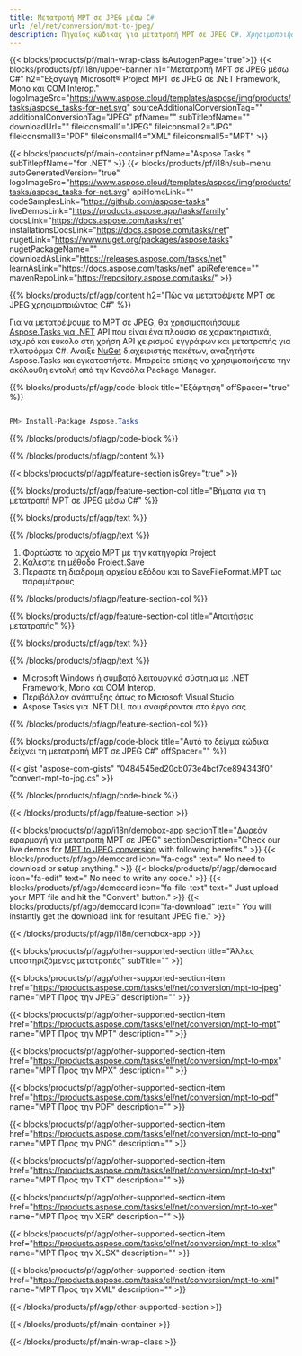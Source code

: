 ```yaml
---
title: Μετατροπή MPT σε JPEG μέσω C# 
url: /el/net/conversion/mpt-to-jpeg/ 
description: Πηγαίος κώδικας για μετατροπή MPT σε JPEG C#. Χρησιμοποιήστε παράδειγμα κώδικα API για ομαδική μετατροπή αρχείων MPT σε JPEG μέσα στο VB.NET Asp.NET ή σε οποιαδήποτε εφαρμογή που βασίζεται σε .NET.
---
```


{{< blocks/products/pf/main-wrap-class isAutogenPage="true">}}
{{< blocks/products/pf/i18n/upper-banner h1="Μετατροπή MPT σε JPEG μέσω C#" h2="Εξαγωγή Microsoft® Project MPT σε JPEG σε .NET Framework, Mono και COM Interop." logoImageSrc="https://www.aspose.cloud/templates/aspose/img/products/tasks/aspose_tasks-for-net.svg" sourceAdditionalConversionTag="" additionalConversionTag="JPEG" pfName="" subTitlepfName="" downloadUrl="" fileiconsmall1="JPEG" fileiconsmall2="JPG" fileiconsmall3="PDF" fileiconsmall4="XML" fileiconsmall5="MPT" >}}

{{< blocks/products/pf/main-container pfName="Aspose.Tasks " subTitlepfName="for .NET" >}}
{{< blocks/products/pf/i18n/sub-menu autoGeneratedVersion="true" logoImageSrc="https://www.aspose.cloud/templates/aspose/img/products/tasks/aspose_tasks-for-net.svg" apiHomeLink="" codeSamplesLink="https://github.com/aspose-tasks" liveDemosLink="https://products.aspose.app/tasks/family" docsLink="https://docs.aspose.com/tasks/net" installationsDocsLink="https://docs.aspose.com/tasks/net" nugetLink="https://www.nuget.org/packages/aspose.tasks" nugetPackageName="" downloadAsLink="https://releases.aspose.com/tasks/net" learnAsLink="https://docs.aspose.com/tasks/net" apiReference="" mavenRepoLink="https://repository.aspose.com/tasks/" >}}

{{% blocks/products/pf/agp/content h2="Πώς να μετατρέψετε MPT σε JPEG χρησιμοποιώντας C#" %}}

Για να μετατρέψουμε το MPT σε JPEG, θα χρησιμοποιήσουμε
 [Aspose.Tasks για .NET](https://products.aspose.com/tasks/net)
 API που είναι ένα πλούσιο σε χαρακτηριστικά, ισχυρό και εύκολο στη χρήση API χειρισμού εγγράφων και μετατροπής για πλατφόρμα C#. Ανοιξε
 [NuGet](https://www.nuget.org/packages/aspose.tasks)
 διαχειριστής πακέτων, αναζητήστε
 Aspose.Tasks
 και εγκαταστήστε. Μπορείτε επίσης να χρησιμοποιήσετε την ακόλουθη εντολή από την Κονσόλα Package Manager.

{{% blocks/products/pf/agp/code-block title="Εξάρτηση" offSpacer="true" %}}

```cs

PM> Install-Package Aspose.Tasks

```

{{% /blocks/products/pf/agp/code-block %}}

{{% /blocks/products/pf/agp/content %}}

{{< blocks/products/pf/agp/feature-section isGrey="true" >}}

{{% blocks/products/pf/agp/feature-section-col title="Βήματα για τη μετατροπή MPT σε JPEG μέσω C#" %}}

{{% blocks/products/pf/agp/text %}}

{{% /blocks/products/pf/agp/text %}}

1. Φορτώστε το αρχείο MPT με την κατηγορία Project
1. Καλέστε τη μέθοδο Project.Save
1. Περάστε τη διαδρομή αρχείου εξόδου και το SaveFileFormat.MPT ως παραμέτρους

{{% /blocks/products/pf/agp/feature-section-col %}}

{{% blocks/products/pf/agp/feature-section-col title="Απαιτήσεις μετατροπής" %}}

{{% blocks/products/pf/agp/text %}}

{{% /blocks/products/pf/agp/text %}}

- Microsoft Windows ή συμβατό λειτουργικό σύστημα με .NET Framework, Mono και COM Interop.
- Περιβάλλον ανάπτυξης όπως το Microsoft Visual Studio.
- Aspose.Tasks για .NET DLL που αναφέρονται στο έργο σας.

{{% /blocks/products/pf/agp/feature-section-col %}}

{{% blocks/products/pf/agp/code-block title="Αυτό το δείγμα κώδικα δείχνει τη μετατροπή MPT σε JPEG C#" offSpacer="" %}}

{{< gist "aspose-com-gists" "0484545ed20cb073e4bcf7ce894343f0" "convert-mpt-to-jpg.cs" >}}

{{% /blocks/products/pf/agp/code-block %}}

{{< /blocks/products/pf/agp/feature-section >}}

<!-- aboutfile Starts -->

{{< blocks/products/pf/agp/i18n/demobox-app sectionTitle="Δωρεάν εφαρμογή για μετατροπή MPT σε JPEG" sectionDescription="Check our live demos for [MPT to JPEG conversion](https://products.aspose.app/tasks/conversion/mpt-to-jpeg) with following benefits." >}}
        {{< blocks/products/pf/agp/democard icon="fa-cogs" text=" No need to download or setup anything." >}}
        {{< blocks/products/pf/agp/democard icon="fa-edit" text=" No need to write any code." >}}
        {{< blocks/products/pf/agp/democard icon="fa-file-text" text=" Just upload your MPT file and hit the \"Convert\" button." >}}
        {{< blocks/products/pf/agp/democard icon="fa-download" text=" You will instantly get the download link for resultant JPEG file." >}}

{{< /blocks/products/pf/agp/i18n/demobox-app >}}

<!-- aboutfile Ends -->

{{< blocks/products/pf/agp/other-supported-section title="Άλλες υποστηριζόμενες μετατροπές" subTitle="" >}}

{{< blocks/products/pf/agp/other-supported-section-item href="https://products.aspose.com/tasks/el/net/conversion/mpt-to-jpeg" name="MPT Προς την JPEG" description="" >}}

{{< blocks/products/pf/agp/other-supported-section-item href="https://products.aspose.com/tasks/el/net/conversion/mpt-to-mpt" name="MPT Προς την MPT" description="" >}}

{{< blocks/products/pf/agp/other-supported-section-item href="https://products.aspose.com/tasks/el/net/conversion/mpt-to-mpx" name="MPT Προς την MPX" description="" >}}

{{< blocks/products/pf/agp/other-supported-section-item href="https://products.aspose.com/tasks/el/net/conversion/mpt-to-pdf" name="MPT Προς την PDF" description="" >}}

{{< blocks/products/pf/agp/other-supported-section-item href="https://products.aspose.com/tasks/el/net/conversion/mpt-to-png" name="MPT Προς την PNG" description="" >}}

{{< blocks/products/pf/agp/other-supported-section-item href="https://products.aspose.com/tasks/el/net/conversion/mpt-to-txt" name="MPT Προς την TXT" description="" >}}

{{< blocks/products/pf/agp/other-supported-section-item href="https://products.aspose.com/tasks/el/net/conversion/mpt-to-xer" name="MPT Προς την XER" description="" >}}

{{< blocks/products/pf/agp/other-supported-section-item href="https://products.aspose.com/tasks/el/net/conversion/mpt-to-xlsx" name="MPT Προς την XLSX" description="" >}}

{{< blocks/products/pf/agp/other-supported-section-item href="https://products.aspose.com/tasks/el/net/conversion/mpt-to-xml" name="MPT Προς την XML" description="" >}}



{{< /blocks/products/pf/agp/other-supported-section >}}

{{< /blocks/products/pf/main-container >}}
    
{{< /blocks/products/pf/main-wrap-class >}}
